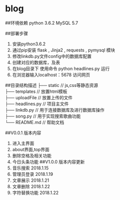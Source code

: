 blog
===========================

##环境依赖
python 3.6.2
MySQL 5.7

##部署步骤
1. 安装python3.6.2
2. 通过pip安装 flask , Jinja2 , requests , pymysql 模块
3. 修改linkdb.py文件config中的数据库配置
4. 创建对应的数据库，及表
5. 在blog目录下 使用命令 python headlines.py 运行
6. 在浏览器输入localhost：5678 访问网页


##目录结构描述
├── static                      // js,css等静态资源<br/>
├── templates                   // 放置html模板<br/>
├── uploadFile                  // 放置上传的文件<br/>
├── headlines.py                // 项目主文件<br/>
├── linkdb.py                   // 用于连接数据库及进行数据库操作<br/>
├── song.py                     // 用于实现搜索歌曲功能<br/>
└── README.md                   // 帮助文档<br/>

##V0.0.1 版本内容
1. 进入主界面 
2. about界面,top界面
3. 删除空格及相关功能 
4. 今日头条功能
##V1.0.0 版本内容更新
1. 音乐搜索         2018.1.15
2. 管理员登录       2018.1.19
3. 文章展示         2018.1.21
4. 文章删除	        2018.1.22
5. 字符替换功能      2018.1.22
